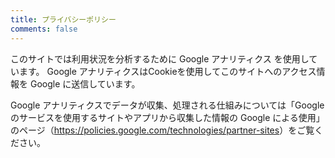 ```yaml
---
title: プライバシーポリシー
comments: false
---
```


このサイトでは利用状況を分析するために Google アナリティクス を使用しています。
Google アナリティクスはCookieを使用してこのサイトへのアクセス情報を Google に送信しています。

Google アナリティクスでデータが収集、処理される仕組みについては「Google のサービスを使用するサイトやアプリから収集した情報の Google による使用」のページ（<https://policies.google.com/technologies/partner-sites>）をご覧ください。